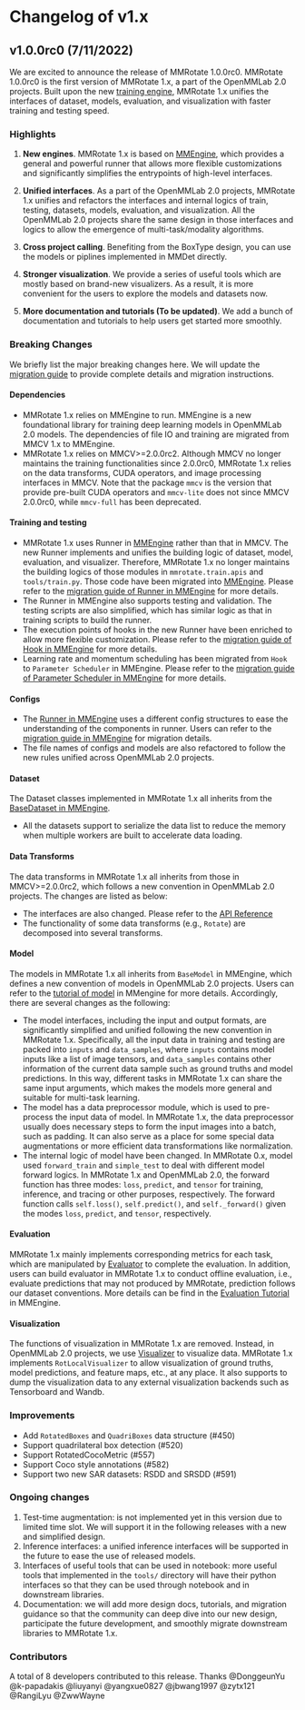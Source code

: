 # Changelog of v1.x

## v1.0.0rc0 (7/11/2022)

We are excited to announce the release of MMRotate 1.0.0rc0.
MMRotate 1.0.0rc0 is the first version of MMRotate 1.x, a part of the OpenMMLab 2.0 projects.
Built upon the new [training engine](https://github.com/open-mmlab/mmengine), MMRotate 1.x unifies the interfaces of dataset, models, evaluation, and visualization with faster training and testing speed.

### Highlights

1. **New engines**. MMRotate 1.x is based on [MMEngine](https://github.com/open-mmlab/mmengine), which provides a general and powerful runner that allows more flexible customizations and significantly simplifies the entrypoints of high-level interfaces.

2. **Unified interfaces**. As a part of the OpenMMLab 2.0 projects, MMRotate 1.x unifies and refactors the interfaces and internal logics of train, testing, datasets, models, evaluation, and visualization. All the OpenMMLab 2.0 projects share the same design in those interfaces and logics to allow the emergence of multi-task/modality algorithms.

3. **Cross project calling**. Benefiting from the BoxType design, you can use the models or piplines implemented in MMDet directly.

4. **Stronger visualization**. We provide a series of useful tools which are mostly based on brand-new visualizers. As a result, it is more convenient for the users to explore the models and datasets now.

5. **More documentation and tutorials (To be updated)**. We add a bunch of documentation and tutorials to help users get started more smoothly.

### Breaking Changes

We briefly list the major breaking changes here.
We will update the [migration guide](../migration.md) to provide complete details and migration instructions.

#### Dependencies

- MMRotate 1.x relies on MMEngine to run. MMEngine is a new foundational library for training deep learning models in OpenMMLab 2.0 models. The dependencies of file IO and training are migrated from MMCV 1.x to MMEngine.
- MMRotate 1.x relies on MMCV>=2.0.0rc2. Although MMCV no longer maintains the training functionalities since 2.0.0rc0, MMRotate 1.x relies on the data transforms, CUDA operators, and image processing interfaces in MMCV. Note that the package `mmcv` is the version that provide pre-built CUDA operators and `mmcv-lite` does not since MMCV 2.0.0rc0, while `mmcv-full` has been deprecated.

#### Training and testing

- MMRotate 1.x uses Runner in [MMEngine](https://github.com/open-mmlab/mmengine) rather than that in MMCV. The new Runner implements and unifies the building logic of dataset, model, evaluation, and visualizer. Therefore, MMRotate 1.x no longer maintains the building logics of those modules in `mmrotate.train.apis` and `tools/train.py`. Those code have been migrated into [MMEngine](https://github.com/open-mmlab/mmengine/blob/main/mmengine/runner/runner.py). Please refer to the [migration guide of Runner in MMEngine](https://mmengine.readthedocs.io/en/latest/migration/runner.html) for more details.
- The Runner in MMEngine also supports testing and validation. The testing scripts are also simplified, which has similar logic as that in training scripts to build the runner.
- The execution points of hooks in the new Runner have been enriched to allow more flexible customization. Please refer to the [migration guide of Hook in MMEngine](https://mmengine.readthedocs.io/en/latest/migration/hook.html) for more details.
- Learning rate and momentum scheduling has been migrated from `Hook` to `Parameter Scheduler` in MMEngine. Please refer to the [migration guide of Parameter Scheduler in MMEngine](https://mmengine.readthedocs.io/en/latest/migration/param_scheduler.html) for more details.

#### Configs

- The [Runner in MMEngine](https://github.com/open-mmlab/mmengine/blob/main/mmengine/runner/runner.py) uses a different config structures to ease the understanding of the components in runner. Users can refer to the [migration guide in MMEngine](https://mmengine.readthedocs.io/en/latest/migration/runner.html) for migration details.
- The file names of configs and models are also refactored to follow the new rules unified across OpenMMLab 2.0 projects.

#### Dataset

The Dataset classes implemented in MMRotate 1.x all inherits from the [BaseDataset in MMEngine](https://mmengine.readthedocs.io/en/latest/advanced_tutorials/basedataset.html).

- All the datasets support to serialize the data list to reduce the memory when multiple workers are built to accelerate data loading.

#### Data Transforms

The data transforms in MMRotate 1.x all inherits from those in MMCV>=2.0.0rc2, which follows a new convention in OpenMMLab 2.0 projects.
The changes are listed as below:

- The interfaces are also changed. Please refer to the [API Reference](https://mmrotate.readthedocs.io/en/dev-1.x/)
- The functionality of some data transforms (e.g., `Rotate`) are decomposed into several transforms.

#### Model

The models in MMRotate 1.x all inherits from `BaseModel` in MMEngine, which defines a new convention of models in OpenMMLab 2.0 projects. Users can refer to the [tutorial of model](https://mmengine.readthedocs.io/en/latest/tutorials/model.html) in MMengine for more details. Accordingly, there are several changes as the following:

- The model interfaces, including the input and output formats, are significantly simplified and unified following the new convention in MMRotate 1.x. Specifically, all the input data in training and testing are packed into `inputs` and `data_samples`, where `inputs` contains model inputs like a list of image tensors, and `data_samples` contains other information of the current data sample such as ground truths and model predictions. In this way, different tasks in MMRotate 1.x can share the same input arguments, which makes the models more general and suitable for multi-task learning.
- The model has a data preprocessor module, which is used to pre-process the input data of model. In MMRotate 1.x, the data preprocessor usually does necessary steps to form the input images into a batch, such as padding. It can also serve as a place for some special data augmentations or more efficient data transformations like normalization.
- The internal logic of model have been changed. In MMRotate 0.x, model used `forward_train` and `simple_test` to deal with different model forward logics. In MMRotate 1.x and OpenMMLab 2.0, the forward function has three modes: `loss`, `predict`, and `tensor` for training, inference, and tracing or other purposes, respectively. The forward function calls `self.loss()`, `self.predict()`, and `self._forward()` given the modes `loss`, `predict`, and `tensor`, respectively.

#### Evaluation

MMRotate 1.x mainly implements corresponding metrics for each task, which are manipulated by [Evaluator](https://mmengine.readthedocs.io/en/latest/design/evaluator.html) to complete the evaluation.
In addition, users can build evaluator in MMRotate 1.x to conduct offline evaluation, i.e., evaluate predictions that may not produced by MMRotate, prediction follows our dataset conventions. More details can be find in the [Evaluation Tutorial](https://mmengine.readthedocs.io/en/latest/tutorials/evaluation.html) in MMEngine.

#### Visualization

The functions of visualization in MMRotate 1.x are removed. Instead, in OpenMMLab 2.0 projects, we use [Visualizer](https://mmengine.readthedocs.io/en/latest/design/visualization.html) to visualize data. MMRotate 1.x implements `RotLocalVisualizer` to allow visualization of ground truths, model predictions, and feature maps, etc., at any place. It also supports to dump the visualization data to any external visualization backends such as Tensorboard and Wandb.

### Improvements

- Add `RotatedBoxes` and `QuadriBoxes` data structure (#450)
- Support quadrilateral box detection (#520)
- Support RotatedCocoMetric (#557)
- Support Coco style annotations (#582)
- Support two new SAR datasets: RSDD and SRSDD (#591)

### Ongoing changes

1. Test-time augmentation: is not implemented yet in this version due to limited time slot. We will support it in the following releases with a new and simplified design.
2. Inference interfaces: a unified inference interfaces will be supported in the future to ease the use of released models.
3. Interfaces of useful tools that can be used in notebook: more useful tools that implemented in the `tools/` directory will have their python interfaces so that they can be used through notebook and in downstream libraries.
4. Documentation: we will add more design docs, tutorials, and migration guidance so that the community can deep dive into our new design, participate the future development, and smoothly migrate downstream libraries to MMRotate 1.x.

### Contributors

A total of 8 developers contributed to this release.
Thanks  @DonggeunYu @k-papadakis @liuyanyi  @yangxue0827 @jbwang1997 @zytx121  @RangiLyu @ZwwWayne
